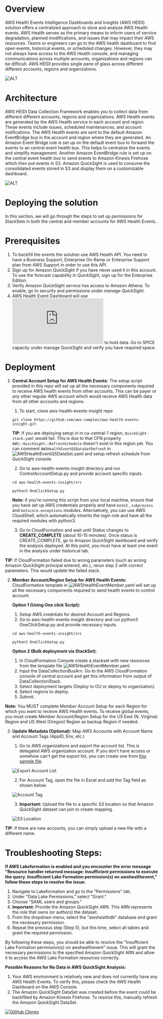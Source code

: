 # Overview

AWS Health Events Intelligence Dashboards and Insights (AWS HEIDI) solution offers a centralized approach to store and analyze AWS Health events. AWS Health serves as the primary means to inform users of service degradation, planned modifications, and issues that may impact their AWS resources. Teams or engineers can go to the AWS health dashboard to find open events, historical events, or scheduled changes. However, they may not always have access to the AWS Health console, and managing communications across multiple accounts, organizations and regions can be difficult. AWS HEIDI provides single pane of glass across different different accounts, regions and organizations. 

 ![ALT](img/sample.jpg)

# Architecture

AWS HEIDI Data Collection Framework enables you to collect data from different different accounts, regions and organizations. AWS Health events are generated by the AWS Health service in each account and region. These events include issues, scheduled maintenances, and account notifications. The AWS Health events are sent to the default Amazon EventBridge bus in the account and region where they are generated. An Amazon Event Bridge rule is set up on the default event bus to forward the events to an central event health bus. This helps to centralize the events and simplify management. Another Amazon EventBridge rule is set up on the central event health bus to send events to Amazon Kinesis Firehose which then put events in S3. Amazon QuickSight is used to consume the consolidated events stored in S3 and display them on a customizable dashboard. 

 ![ALT](img/HeidiDataCollection.jpg)

# Deploying the solution

In this section, we will go through the steps to set up permissions for StackSets in both the central and member accounts for AWS Health Events..

# Prerequisites

1. To backfill the events the solution use AWS Health API. You need to have a Business Support, Enterprise On-Ramp or Enterprise Support plan from AWS Support in order to use this API.
2. Sign up for Amazon QuickSight if you have never used it in this account. To use the forecast capability in QuickSight, sign up for the Enterprise Edition.
3. Verify Amazon QuickSight service has access to Amazon Athena. To enable, go to security and permissions under *manage QuickSight*.
4. AWS Health Event Dashboard will use ![SPICE](https://docs.aws.amazon.com/quicksight/latest/user/spice.html) to hold data. Go to SPICE capacity under manage QuickSight and verify you have required space.

# Deployment

1. **Central Account Setup for AWS Health Events:** The setup script provided in this repo will set up all the necessary components required to receive AWS health events from other accounts. This can be payer or any other regular AWS account which would receive AWS Health data from all other accounts and regions. 

    1. To start, clone aws-health-events-insight repo

    `git clone https://github.com/aws-samples/aws-health-events-insight.git`

    **TIP**: If you are deploying setup in in ca-central-1 region,  `QuickSight-stack.yaml` would fail. This is due to that CFN property `AWS::QuickSight::RefreshSchedule` doesn't exist in this region yet. You can comment `AWSHealthEventQSDataSetRefresh` in ![AWSHealthEventQSDataSet.yaml](https://github.com/aws-samples/aws-health-events-insight/blob/main/src/AWSHealthModule/cfnTemplates/AWSHealthEventQSDataSet.yaml) and setup refresh schedule from QuickSight console.

    2. Go to aws-health-events-insight directory and run ControlAccountSetup.py and provide account specific inputs.

    `cd aws-health-events-insight/src`

    `python3 OneClickSetup.py`

    **Note:** if you're running this script from your local machine, ensure that you have set up AWS credentials properly and have `boto3` , `subprocess` and `botocore.exceptions`  modules. Alternatively, you can use AWS CloudShell, which automatically inherits the login role and have all the required modules with python3.

    3. Go to CloudFormation and wait until Status changes to **CREATE_COMPLETE** (about 10-15 minutes). Once status is CREATE_COMPLETE, go to Amazon QuickSight dashboard and verify the analysis deployed. At this point, you must have at least one event in the analysis under historical tab.

**TIP**: If CloudFormation failed due to wrong parameters (such as wrong Amazon QuickSight principal entered, etc.), rerun step 2 with correct parameters. This would update the failed stack.


2. **Member Account/Region Setup for AWS Health Events:** CloudFormation template in ![AWSHealthEventMember.yaml](https://github.com/aws-samples/aws-health-events-insight/blob/main/src/AWSHealthModule/cfnTemplates/AWSHealthEventMember.yaml) will set up all the necessary components required to send health events to control account. 

    **Option 1 (Using One click Script):**

    1. Setup AWS credntials for desired Account and Regions.
    2. Go to aws-health-events-insight directory and run python3 OneClickSetup.py and provide necessary inputs. 

    `cd aws-health-events-insight/src`

    `python3 OneClickSetup.py`

    **Option 2 (Bulk deployment via StackSet)**:

    1. In CloudFormation Console create a stackset with new resources from the template file ![AWSHealthEventMember.yaml](https://github.com/aws-samples/aws-health-events-insight/blob/main/src/AWSHealthModule/cfnTemplates/AWSHealthEventMember.yaml).
    2. Input the DataCollectionBusArn. Go to the AWS CloudFormation console of central account and get this information from output of DataCollectionStack.
    3. Select deployment targets (Deploy to OU or deploy to organization).
    4. Select regions to deploy.
    5. Submit.

**Note:** You MUST complete Member Account Setup for each Region for which you want to receive AWS Health events. To receive global events, you must create Member Account/Region Setup for the US East (N. Virginia) Region and US West (Oregon) Region as backup Region if needed.

3. **Update Metadata (Optional):** Map AWS Accounts with Account Name and Account Tags (AppID, Env, etc.)

    1. Go to AWS organizations and export the account list. This is delegated AWS organization account. If you don't have access or somehow can't get the export list, you can create one from [this sample file](https://github.com/aws-samples/aws-health-events-insight/blob/main/src/AWSHealthModule/accountinfo-metadata/Organization_accounts_information_sample.csv).

   ![Export Account List](img/exportAccountList.jpg)

    2. For Account Tag, open the file in Excel and add the Tag field as shown below.

   ![Account Tag](img/AccountTag.jpg)

    3. **Important:** Upload the file to a specific S3 location so that Amazon QuickSight dataset can join to create mapping.

   ![S3 Location](img/s3Location.jpg)

**TIP**: If there are new accounts, you can simply upload a new file with a different name.

# Troubleshooting Steps:

**If AWS Lakeformation is enabled and you encounter the error message "Resource handler returned message: Insufficient permissions to execute the query. Insufficient Lake Formation permission(s) on awshealthevent," follow these steps to resolve the issue:**

1. Navigate to Lakeformation and go to the "Permissions" tab.
2. Under "Data Lake Permissions," select "Grant."
3.  Choose "SAML users and groups."
4. **Important:** Provide the Amazon QuickSight ARN. This ARN represents the role that owns (or authors) the dataset.
5. From the dropdown menu, select the "awshealthdb" database and grant the necessary permission.
6. Repeat the previous step (Step 5), but this time, select all tables and grant the required permission.

By following these steps, you should be able to resolve the "Insufficient Lake Formation permission(s) on awshealthevent" issue. This will grant the necessary permissions to the specified Amazon QuickSight ARN and allow it to access the AWS Lake Formation resources correctly.

**Possible Reasons for No Data in AWS QuickSight Analysis:**

1. Your AWS environment is relatively new and does not currently have any AWS Health Events. To verify this, please check the AWS Health Dashboard on the AWS Console.
2. The Amazon QuickSight DataSet was created before the event could be backfilled by Amazon Kinesis Firehose. To resolve this, manually refresh the Amazon QuickSight DataSet.

[![GitHub Clones](https://img.shields.io/badge/dynamic/json?color=success&label=Clone&query=count&url=https://gist.githubusercontent.com/bajwkanw/24109c8c210fc89367f044d83d07c1bc/raw/clone.json&logo=github)](https://github.com/aws-samples/aws-health-events-insight)